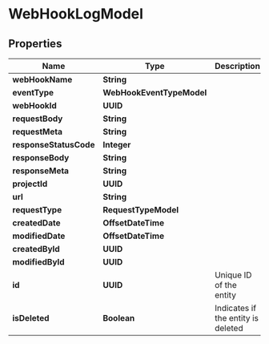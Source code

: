 

# WebHookLogModel


## Properties

| Name | Type | Description | Notes |
|------------ | ------------- | ------------- | -------------|
|**webHookName** | **String** |  |  |
|**eventType** | **WebHookEventTypeModel** |  |  |
|**webHookId** | **UUID** |  |  |
|**requestBody** | **String** |  |  [optional] |
|**requestMeta** | **String** |  |  [optional] |
|**responseStatusCode** | **Integer** |  |  |
|**responseBody** | **String** |  |  [optional] |
|**responseMeta** | **String** |  |  [optional] |
|**projectId** | **UUID** |  |  |
|**url** | **String** |  |  |
|**requestType** | **RequestTypeModel** |  |  |
|**createdDate** | **OffsetDateTime** |  |  [optional] |
|**modifiedDate** | **OffsetDateTime** |  |  [optional] |
|**createdById** | **UUID** |  |  |
|**modifiedById** | **UUID** |  |  [optional] |
|**id** | **UUID** | Unique ID of the entity |  |
|**isDeleted** | **Boolean** | Indicates if the entity is deleted |  |



